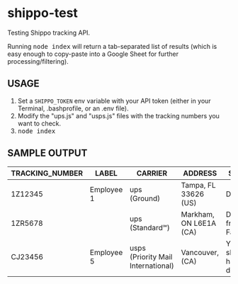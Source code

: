 # shippo-test

Testing Shippo tracking API.

Running <kbd>node index</kbd> will return a tab-separated list of results (which is easy enough to copy-paste into a Google Sheet for further processing/filtering).

## USAGE
1. Set a `SHIPPO_TOKEN` env variable with your API token (either in your Terminal, .bashprofile, or an .env file).
1. Modify the "ups.js" and "usps.js" files with the tracking numbers you want to check.
1. <kbd>node index</kbd>

## SAMPLE OUTPUT

TRACKING_NUMBER|LABEL|CARRIER|ADDRESS|STATUS|DATE
---------------|-----|-------|-------|------|----
1Z12345|Employee 1|ups (Ground)|Tampa, FL 33626 (US)|Delivered|2022-01-11
1ZR5678||ups (Standard℠)|Markham, ON L6E1A (CA)|Departed from Facility|2022-01-26
CJ23456|Employee 5|usps (Priority Mail International)|Vancouver,   (CA)|Your shipment has been delivered.|2022-01-28
